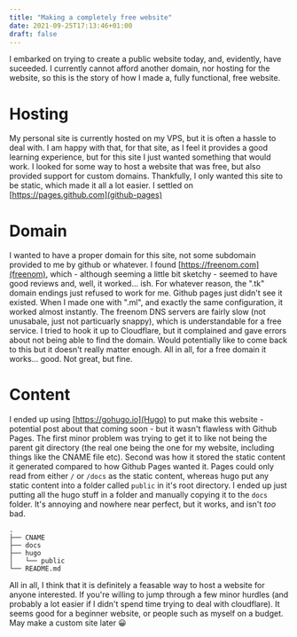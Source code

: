 ```yaml
---
title: "Making a completely free website"
date: 2021-09-25T17:13:46+01:00
draft: false
---
```


I embarked on trying to create a public website today, and, evidently, have suceeded. I currently cannot afford another domain, nor hosting for the website, so this is the story of how I made a, fully functional, free website.

# Hosting
My personal site is currently hosted on my VPS, but it is often a hassle to deal with. I am happy with that, for that site, as I feel it provides a good learning experience, but for this site I just wanted something that would work.
I looked for some way to host a website that was free, but also provided support for custom domains. Thankfully, I only wanted this site to be static, which made it all a lot easier. I settled on [https://pages.github.com](github-pages)

# Domain
I wanted to have a proper domain for this site, not some subdomain provided to me by github or whatever. I found [https://freenom.com](freenom), which - although seeming a little bit sketchy - seemed to have good reviews and, well, it worked... ish.
For whatever reason, the ".tk" domain endings just refused to work for me. Github pages just didn't see it existed. When I made one with ".ml", and exactly the same configuration, it worked almost instantly.
The freenom DNS servers are fairly slow (not unusabale, just not particuarly snappy), which is understandable for a free service. I tried to hook it up to Cloudflare, but it complained and gave errors about not being able to find the domain. Would potentially like to come back to this but it doesn't really matter enough.
All in all, for a free domain it works... good. Not great, but fine.

# Content
I ended up using [https://gohugo.io](Hugo) to put make this website - potential post about that coming soon - but it wasn't flawless with Github Pages. The first minor problem was trying to get it to like not being the parent git directory (the real one being the one for my website, including things like the CNAME file etc). Second was how it stored the static content it generated compared to how Github Pages wanted it. Pages could only read from either `/` or `/docs` as the static content, whereas hugo put any static content into a folder called `public` in it's root directory. I ended up just putting all the hugo stuff in a folder and manually copying it to the `docs` folder. It's annoying and nowhere near perfect, but it works, and isn't _too_ bad.
```
.
├── CNAME
├── docs
├── hugo
│   └── public
└── README.md
```

All in all, I think that it is definitely a feasable way to host a website for anyone interested. If you're willing to jump through a few minor hurdles (and probably a lot easier if I didn't spend time trying to deal with cloudflare). It seems good for a beginner website, or people such as myself on a budget.
May make a custom site later 😀
